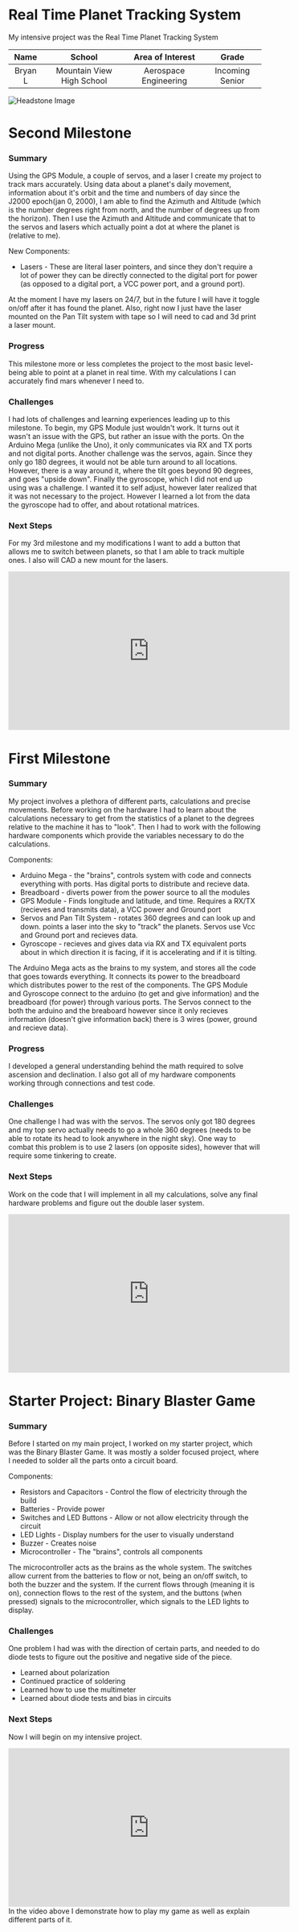 # Real Time Planet Tracking System

My intensive project was the Real Time Planet Tracking System

| **Name** | **School** | **Area of Interest** | **Grade** |
|:--:|:--:|:--:|:--:|
| Bryan L | Mountain View High School | Aerospace Engineering | Incoming Senior

<!---**Replace the BlueStamp logo below with an image of yourself and your completed project. Follow the guide [here](https://tomcam.github.io/least-github-pages/adding-images-github-pages-site.html) if you need help.**--->

![Headstone Image](Bryan-Headshot.png)
  
<!---# Final Milestone
For your final milestone, explain the outcome of your project. Key details to include are:
- What you've accomplished since your previous milestone
- What your biggest challenges and triumphs were at BSE
- A summary of key topics you learned about
- What you hope to learn in the future after everything you've learned at BSE

**Don't forget to replace the text below with the embedding for your milestone video. Go to Youtube, click Share -> Embed, and copy and paste the code to replace what's below.**

<iframe width="560" height="315" src="https://www.youtube.com/embed/F7M7imOVGug" title="YouTube video player" frameborder="0" allow="accelerometer; autoplay; clipboard-write; encrypted-media; gyroscope; picture-in-picture; web-share" allowfullscreen></iframe>--->

# Second Milestone
### Summary
Using the GPS Module, a couple of servos, and a laser I create my project to track mars accurately. Using data about a planet's daily movement, information about it's orbit and the time and numbers of day since the J2000 epoch(jan 0, 2000), I am able to find the Azimuth and Altitude (which is the number degrees right from north, and the number of degrees up from the horizon). Then I use the Azimuth and Altitude and communicate that to the servos and lasers which actually point a dot at where the planet is (relative to me). 

New Components: 
  - Lasers - These are literal laser pointers, and since they don't require a lot of power they can be directly connected to the digital port for power (as opposed to a digital port, a VCC power port, and a ground port).

At the moment I have my lasers on 24/7, but in the future I will have it toggle on/off after it has found the planet. Also, right now I just have the laser mounted on the Pan Tilt system with tape so I will need to cad and 3d print a laser mount. 

### Progress
This milestone more or less completes the project to the most basic level-being able to point at a planet in real time. With my calculations I can accurately find mars whenever I need to. 

### Challenges
I had lots of challenges and learning experiences leading up to this milestone. 
To begin, my GPS Module just wouldn't work. It turns out it wasn't an issue with the GPS, but rather an issue with the ports. On the Arduino Mega (unlike the Uno), it only communicates via RX and TX ports and not digital ports. 
Another challenge was the servos, again. Since they only go 180 degrees, it would not be able turn around to all locations. However, there is a way around it, where the tilt goes beyond 90 degrees, and goes "upside down". 
Finally the gyroscope, which I did not end up using was a challenge. I wanted it to self adjust, however later realized that it was not necessary to the project. However I learned a lot from the data the gyroscope had to offer, and about rotational matrices. 

### Next Steps
For my 3rd milestone and my modifications I want to add a button that allows me to switch between planets, so that I am able to track multiple ones. I also will CAD a new mount for the lasers. 

<iframe width="560" height="315" src="https://www.youtube.com/embed/xUnogn_SHWc" title="YouTube video player" frameborder="0" allow="accelerometer; autoplay; clipboard-write; encrypted-media; gyroscope; picture-in-picture; web-share" allowfullscreen></iframe>

# First Milestone
### Summary
My project involves a plethora of different parts, calculations and precise movements. Before working on the hardware I had to learn about the calculations necessary to get from the statistics of a planet to the degrees relative to the machine it has to "look". Then I had to work with the following hardware components which provide the variables necessary to do the calculations. 

Components: 
  - Arduino Mega - the "brains", controls system with code and connects everything with ports. Has digital ports to distribute and recieve data. 
  - Breadboard - diverts power from the power source to all the modules
  - GPS Module - Finds longitude and latitude, and time. Requires a RX/TX (recieves and transmits data), a VCC power and Ground port
  - Servos and Pan Tilt System - rotates 360 degrees and can look up and down. points a laser into the sky to "track" the planets. Servos use Vcc and Ground port and recieves data. 
  - Gyroscope - recieves and gives data via RX and TX equivalent ports about in which direction it is facing, if it is accelerating and if it is tilting. 

The Arduino Mega acts as the brains to my system, and stores all the code that goes towards everything. It connects its power to the breadboard which distributes power to the rest of the components. The GPS Module and Gyroscope connect to the arduino (to get and give information) and the breadboard (for power) through various ports. The Servos connect to the both the arduino and the breaboard however since it only recieves information (doesn't give information back) there is 3 wires (power, ground and recieve data). 

### Progress
I developed a general understanding behind the math required to solve ascension and declination. I also got all of my hardware components working through connections and test code. 

### Challenges
One challenge I had was with the servos. The servos only got 180 degrees and my top servo actually needs to go a whole 360 degrees (needs to be able to rotate its head to look anywhere in the night sky). One way to combat this problem is to use 2 lasers (on opposite sides), however that will require some tinkering to create. 

### Next Steps
Work on the code that I will implement in all my calculations, solve any final hardware problems and figure out the double laser system. 

<iframe width="560" height="315" src="https://www.youtube.com/embed/CiB3LzFuGAQ" title="YouTube video player" frameborder="0" allow="accelerometer; autoplay; clipboard-write; encrypted-media; gyroscope; picture-in-picture; web-share" allowfullscreen></iframe>

# Starter Project: Binary Blaster Game
### Summary
Before I started on my main project, I worked on my starter project, which was the Binary Blaster Game. It was mostly a solder focused project, where I needed to solder all the parts onto a circuit board. 

Components: 
- Resistors and Capacitors - Control the flow of electricity through the build
- Batteries - Provide power
- Switches and LED Buttons - Allow or not allow electricity through the circuit
- LED Lights - Display numbers for the user to visually understand
- Buzzer - Creates noise
- Microcontroller - The "brains", controls all components

The microcontroller acts as the brains as the whole system. The switches allow current from the batteries to flow or not, being an on/off switch, to both the buzzer and the system. If the current flows through (meaning it is on), connection flows to the rest of the system, and the buttons (when pressed) signals to the microcontroller, which signals to the LED lights to display.

### Challenges
One problem I had was with the direction of certain parts, and needed to do diode tests to figure out the positive and negative side of the piece. 

- Learned about polarization
- Continued practice of soldering
- Learned how to use the multimeter
- Learned about diode tests and bias in circuits

### Next Steps
Now I will begin on my intensive project. 
  
<iframe width="560" height="315" src="https://www.youtube.com/embed/cKlvox5fjQM" title="YouTube video player" frameborder="0" allow="accelerometer; autoplay; clipboard-write; encrypted-media; gyroscope; picture-in-picture; web-share" allowfullscreen></iframe>
In the video above I demonstrate how to play my game as well as explain different parts of it. 

<!---# Schematics 
Here's where you'll put images of your schematics. [Tinkercad](https://www.tinkercad.com/blog/official-guide-to-tinkercad-circuits) and [Fritzing](https://fritzing.org/learning/) are both great resoruces to create professional schematic diagrams, though BSE recommends Tinkercad becuase it can be done easily and for free in the browser. --->

<!---# Code
Here's where you'll put your code. The syntax below places it into a block of code. Follow the guide [here]([url](https://www.markdownguide.org/extended-syntax/)) to learn how to customize it to your project needs. 

```c++
void setup() {
  // put your setup code here, to run once:
  Serial.begin(9600);
  Serial.println("Hello World!");
}

void loop() {
  // put your main code here, to run repeatedly:

}
```--->

<!---# Bill of Materials
Here's where you'll list the parts in your project. To add more rows, just copy and paste the example rows below.
Don't forget to place the link of where to buy each component inside the quotation marks in the corresponding row after href =. Follow the guide [here]([url](https://www.markdownguide.org/extended-syntax/)) to learn how to customize this to your project needs. 

| **Part** | **Note** | **Price** | **Link** |
|:--:|:--:|:--:|:--:|
| Item Name | What the item is used for | $Price | <a href="https://www.amazon.com/Arduino-A000066-ARDUINO-UNO-R3/dp/B008GRTSV6/"> Link </a> |
|:--:|:--:|:--:|:--:|
| Item Name | What the item is used for | $Price | <a href="https://www.amazon.com/Arduino-A000066-ARDUINO-UNO-R3/dp/B008GRTSV6/"> Link </a> |
|:--:|:--:|:--:|:--:|
| Item Name | What the item is used for | $Price | <a href="https://www.amazon.com/Arduino-A000066-ARDUINO-UNO-R3/dp/B008GRTSV6/"> Link </a> |
|:--:|:--:|:--:|:--:|
--->
<!---# Other Resources/Examples
One of the best parts about Github is that you can view how other people set up their own work. Here are some past BSE portfolios that are awesome examples. You can view how they set up their portfolio, and you can view their index.md files to understand how they implemented different portfolio components.
- [Example 1](https://trashytuber.github.io/YimingJiaBlueStamp/)
- [Example 2](https://sviatil0.github.io/Sviatoslav_BSE/)
- [Example 3](https://arneshkumar.github.io/arneshbluestamp/)

To watch the BSE tutorial on how to create a portfolio, click here.
--->
